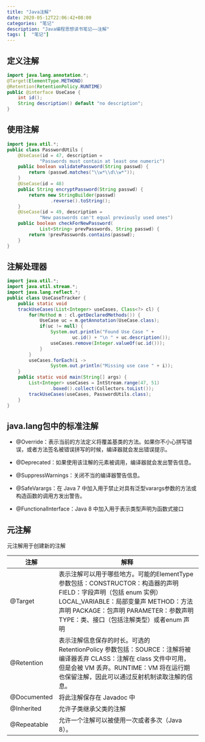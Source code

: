 ```yaml
---
title: "Java注解"
date: 2020-05-12T22:06:42+08:00
categories: "笔记"
description: "Java编程思想读书笔记——注解"
tags: [  "笔记"]
---
```


## 定义注解

```java
import java.lang.annotation.*;
@Target(ElementType.METHOND)
@Retention(RetentionPolicy.RUNTIME)
public @interface UseCase {
    int id();
    String description() default "no description";
}
```

## 使用注解

```java
import java.util.*;
public class PasswordUtils {
    @UseCase(id = 47, description =
            "Passwords must contain at least one numeric")
    public boolean validatePassword(String passwd) {
        return (passwd.matches("\\w*\\d\\w*"));
    }
    @UseCase(id = 48)
    public String encryptPassword(String passwd) {
        return new StringBuilder(passwd)
                .reverse().toString();
    }
    @UseCase(id = 49, description =
            "New passwords can't equal previously used ones")
    public boolean checkForNewPassword(
            List<String> prevPasswords, String passwd) {
        return !prevPasswords.contains(passwd);
    }
}
```

## 注解处理器

```java
import java.util.*;
import java.util.stream.*;
import java.lang.reflect.*;
public class UseCaseTracker {
    public static void
    trackUseCases(List<Integer> useCases, Class<?> cl) {
        for(Method m : cl.getDeclaredMethods()) {
            UseCase uc = m.getAnnotation(UseCase.class);
            if(uc != null) {
                System.out.println("Found Use Case " +
                        uc.id() + "\n " + uc.description());
                useCases.remove(Integer.valueOf(uc.id()));
            }
        }
        useCases.forEach(i ->
                System.out.println("Missing use case " + i));
    }
    public static void main(String[] args) {
        List<Integer> useCases = IntStream.range(47, 51)
                .boxed().collect(Collectors.toList());
        trackUseCases(useCases, PasswordUtils.class);
    }
}
```

## java.lang包中的标准注解

- @Override：表示当前的方法定义将覆盖基类的方法。如果你不小心拼写错误，或者方法签名被错误拼写的时候，编译器就会发出错误提示。

- @Deprecated：如果使用该注解的元素被调用，编译器就会发出警告信息。

- @SuppressWarnings：关闭不当的编译器警告信息。

- @SafeVarargs：在 Java 7 中加入用于禁止对具有泛型varargs参数的方法或构造函数的调用方发出警告。

- @FunctionalInterface：Java 8 中加入用于表示类型声明为函数式接口

## 元注解

元注解用于创建新的注解

注解|解释
-|-
@Target|表示注解可以用于哪些地方。可能的ElementType参数包括：CONSTRUCTOR：构造器的声明 FIELD：字段声明（包括 enum 实例）LOCAL_VARIABLE：局部变量声 METHOD：方法声明 PACKAGE：包声明 PARAMETER：参数声明 TYPE：类、接口（包括注解类型）或者enum 声明
@Retention|表示注解信息保存的时长。可选的 RetentionPolicy 参数包括：SOURCE：注解将被编译器丢弃 CLASS：注解在 class 文件中可用，但是会被 VM 丢弃。RUNTIME：VM 将在运行期也保留注解，因此可以通过反射机制读取注解的信息。
@Documented|将此注解保存在 Javadoc 中
@Inherited|允许子类继承父类的注解
@Repeatable|允许一个注解可以被使用一次或者多次（Java 8）。
